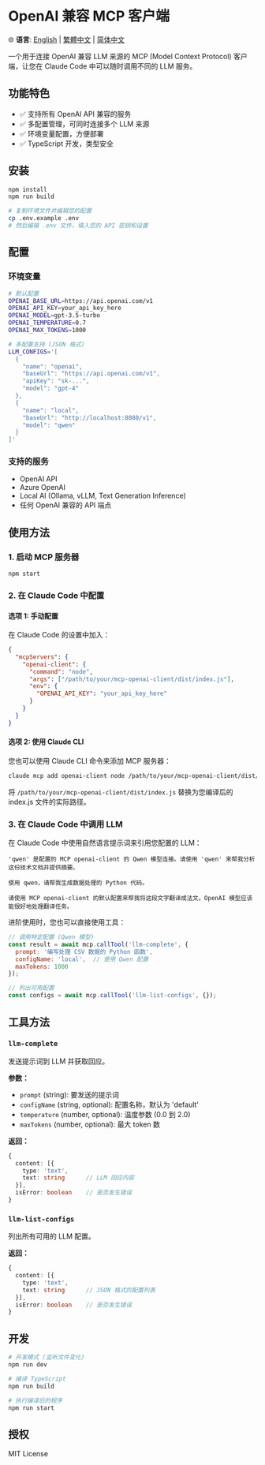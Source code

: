 # OpenAI 兼容 MCP 客户端

🌐 **语言**: [English](README.md) | [繁體中文](README_zh-TW.md) | [简体中文](README_zh-CN.md)

一个用于连接 OpenAI 兼容 LLM 来源的 MCP (Model Context Protocol) 客户端，让您在 Claude Code 中可以随时调用不同的 LLM 服务。

## 功能特色

- ✅ 支持所有 OpenAI API 兼容的服务
- ✅ 多配置管理，可同时连接多个 LLM 来源
- ✅ 环境变量配置，方便部署
- ✅ TypeScript 开发，类型安全

## 安装

```bash
npm install
npm run build

# 复制环境文件并编辑您的配置
cp .env.example .env
# 然后编辑 .env 文件，填入您的 API 密钥和设置
```

## 配置

### 环境变量

```bash
# 默认配置
OPENAI_BASE_URL=https://api.openai.com/v1
OPENAI_API_KEY=your_api_key_here
OPENAI_MODEL=gpt-3.5-turbo
OPENAI_TEMPERATURE=0.7
OPENAI_MAX_TOKENS=1000

# 多配置支持 (JSON 格式)
LLM_CONFIGS='[
  {
    "name": "openai",
    "baseUrl": "https://api.openai.com/v1",
    "apiKey": "sk-...",
    "model": "gpt-4"
  },
  {
    "name": "local",
    "baseUrl": "http://localhost:8080/v1",
    "model": "qwen"
  }
]'
```

### 支持的服务

- OpenAI API
- Azure OpenAI
- Local AI (Ollama, vLLM, Text Generation Inference)
- 任何 OpenAI 兼容的 API 端点

## 使用方法

### 1. 启动 MCP 服务器

```bash
npm start
```

### 2. 在 Claude Code 中配置

#### 选项 1: 手动配置
在 Claude Code 的设置中加入：

```json
{
  "mcpServers": {
    "openai-client": {
      "command": "node",
      "args": ["/path/to/your/mcp-openai-client/dist/index.js"],
      "env": {
        "OPENAI_API_KEY": "your_api_key_here"
      }
    }
  }
}
```

#### 选项 2: 使用 Claude CLI
您也可以使用 Claude CLI 命令来添加 MCP 服务器：

```bash
claude mcp add openai-client node /path/to/your/mcp-openai-client/dist/index.js
```

将 `/path/to/your/mcp-openai-client/dist/index.js` 替换为您编译后的 index.js 文件的实际路径。

### 3. 在 Claude Code 中调用 LLM

在 Claude Code 中使用自然语言提示词来引用您配置的 LLM：

```
'qwen' 是配置的 MCP openai-client 的 Qwen 模型连接。请使用 'qwen' 来帮我分析这份技术文档并提供摘要。
```

```
使用 qwen，请帮我生成数据处理的 Python 代码。
```

```
请使用 MCP openai-client 的默认配置来帮我将这段文字翻译成法文。OpenAI 模型应该能很好地处理翻译任务。
```

进阶使用时，您也可以直接使用工具：

```javascript
// 调用特定配置 (Qwen 模型)
const result = await mcp.callTool('llm-complete', {
  prompt: '编写处理 CSV 数据的 Python 函数',
  configName: 'local',  // 使用 Qwen 配置
  maxTokens: 1000
});

// 列出可用配置
const configs = await mcp.callTool('llm-list-configs', {});
```

## 工具方法

### `llm-complete`

发送提示词到 LLM 并获取回应。

**参数：**
- `prompt` (string): 要发送的提示词
- `configName` (string, optional): 配置名称，默认为 'default'
- `temperature` (number, optional): 温度参数 (0.0 到 2.0)
- `maxTokens` (number, optional): 最大 token 数

**返回：**
```typescript
{
  content: [{
    type: 'text',
    text: string      // LLM 回应内容
  }],
  isError: boolean    // 是否发生错误
}
```

### `llm-list-configs`

列出所有可用的 LLM 配置。

**返回：**
```typescript
{
  content: [{
    type: 'text',
    text: string      // JSON 格式的配置列表
  }],
  isError: boolean    // 是否发生错误
}
```

## 开发

```bash
# 开发模式 (监听文件变化)
npm run dev

# 编译 TypeScript
npm run build

# 执行编译后的程序
npm run start
```

## 授权

MIT License